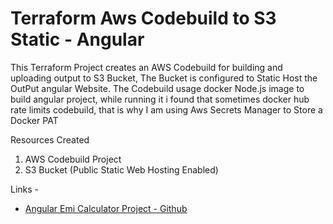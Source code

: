 # Terraform Aws Codebuild to S3 Static - Angular

This Terraform Project creates an AWS Codebuild for building and uploading output to S3 Bucket,
The Bucket is configured to Static Host the OutPut angular Website.
The Codebuild usage docker Node.js image to build angular project, while running it i found that 
sometimes docker hub rate limits codebuild, that is why I am using Aws Secrets Manager to Store
a Docker PAT

Resources Created
1. AWS Codebuild Project
2. S3 Bucket (Public Static Web Hosting Enabled)

Links -
* [Angular Emi Calculator Project - Github](https://github.com/satyam7world/emi-calculator-angular.git)